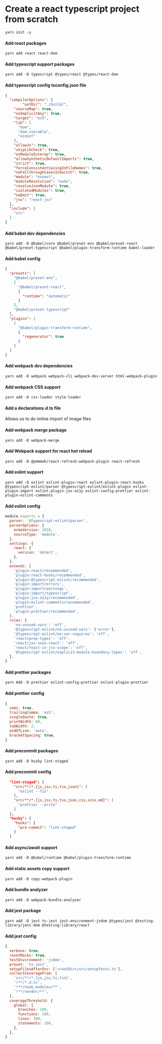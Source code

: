 # Create a react typescript project from scratch

```
yarn init -y
```

#### Add react packages
```
yarn add react react-dom
```

#### Add typescript support packages
```
yarn add -D typescript @types/react @types/react-dom
```

#### Add typescript config tsconfig.json file
```json
{
  "compilerOptions": {
		"outDir": "./build/",
    "sourceMap": true,
    "noImplicitAny": true,
    "target": "es5",
    "lib": [
      "dom",
      "dom.iterable",
      "esnext"
    ],
    "allowJs": true,
    "skipLibCheck": true,
    "esModuleInterop": true,
    "allowSyntheticDefaultImports": true,
    "strict": true,
    "forceConsistentCasingInFileNames": true,
    "noFallthroughCasesInSwitch": true,
    "module": "esnext",
    "moduleResolution": "node",
    "resolveJsonModule": true,
    "isolatedModules": true,
    "noEmit": true,
    "jsx": "react-jsx"
  },
  "include": [
    "src"
  ]
}
```

#### Add babel dev dependencies
```
yarn add -D @babel/core @babel/preset-env @babel/preset-react @babel/preset-typescript @babel/plugin-transform-runtime babel-loader
```

#### Add babel config
```json
{
  "presets": [
    "@babel/preset-env",
    [
      "@babel/preset-react",
      {
        "runtime": "automatic"
      }
    ],
    "@babel/preset-typescript"
  ],
  "plugins": [
    [
      "@babel/plugin-transform-runtime",
      {
        "regenerator": true
      }
    ]
  ]
}
```

#### Add webpack dev dependencies
```
yarn add -D webpack webpack-cli webpack-dev-server html-webpack-plugin
```

#### Add webpack CSS support
```
yarn add -D css-loader style-loader
```

#### Add a declarations.d.ts file
Allows us to do imline import of image files

#### Add webpack merge package
```
yarn add -D webpack-merge
```

#### Add Webpack support for react hot reload
```
yarn add -D @pmmmwh/react-refresh-webpack-plugin react-refresh
```

#### Add eslint support
```
yarn add -D eslint eslint-plugin-react eslint-plugin-react-hooks @typescript-eslint/parser @typescript-eslint/eslint-plugin eslint-plugin-import eslint-plugin-jsx-a11y eslint-config-prettier eslint-plugin-eslint-comments
```

#### Add eslint config
```javascript
module.exports = {
  parser: '@typescript-eslint/parser',
  parserOptions: {
    ecmaVersion: 2020,
    sourceType: 'module',
  },
  settings: {
    react: {
      version: 'detect',
    },
  },
  extends: [
    'plugin:react/recommended',
    'plugin:react-hooks/recommended',
    'plugin:@typescript-eslint/recommended',
    'plugin:import/errors',
    'plugin:import/warnings',
    'plugin:import/typescript',
    'plugin:jsx-a11y/recommended',
    'plugin:eslint-comments/recommended',
    'prettier',
    'plugin:prettier/recommended',
  ],
  rules: {
    'no-unused-vars': 'off',
    '@typescript-eslint/no-unused-vars': ['error'],
    '@typescript-eslint/no-var-requires': 'off',
    'react/prop-types': 'off',
    'react/jsx-uses-react': 'off',
    'react/react-in-jsx-scope': 'off',
    '@typescript-eslint/explicit-module-boundary-types': 'off',
  },
}
```

#### Add prettier packages
```
yarn Add -D prettier eslint-config-prettier eslint-plugin-prettier
```

#### Add prettier config
```javascript
{
  semi: true,
  trailingComma: 'es5',
  singleQuote: true,
  printWidth: 80,
  tabWidth: 2,
  endOfLine: 'auto',
  bracketSpacing: true,
}
```

#### Add precommit packages
```
yarn add -D husky lint-staged
```

#### Add precommit config
```json
  "lint-staged": {
    "src/**/*.{js,jsx,ts,tsx,json}": [
      "eslint --fix"
    ],
    "src/**/*.{js,jsx,ts,tsx,json,css,scss,md}": [
      "prettier --write"
    ]
  },
  "husky": {
    "hooks": {
      "pre-commit": "lint-staged"
    }
  }
```

#### Add async/await support
```
yarn add -D @babel/runtime @babel/plugin-transform-runtime 
```

#### Add static assets copy support
```
yarn add -D copy-webpack-plugin
```

#### Add bundle analyzer
```
yarn add -D webpack-bundle-analyzer
```

#### Add jest package
```
yarn add -D jest ts-jest jest-environment-jsdom @types/jest @testing-library/jest-dom @testing-library/react
```

#### Add jest config
```javascript
{
  verbose: true,
  resetMocks: true,
  testEnvironment: 'jsdom',
  preset: 'ts-jest',
  setupFilesAfterEnv: ['<rootDir>/src/setupTests.ts'],
  collectCoverageFrom: [
    'src/**/*.{js,jsx,ts,tsx}',
    '!**/*.d.ts',
    '!**/node_modules/**',
    '!**/vendor/**',
  ],
  coverageThreshold: {
    global: {
      branches: 100,
      functions: 100,
      lines: 100,
      statements: 100,
    },
  },
}
```
